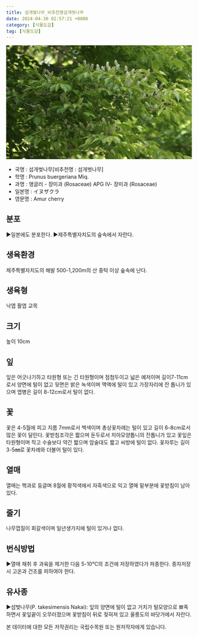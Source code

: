 ```yaml
---
title: 섬개벚나무_비추천명섬개벗나무
date: 2024-04-30 02:57:21 +0800
category: [식물도감]
tag: [식물도감]
---
```




![섬개벚나무[비추천명 : 섬개벗나무]](/assets/img/fileUpload/plants/basic/Rosaceae/Prunus/12661/12661_20230718155652836files_th2.jpg)
- 국명 : 섬개벚나무[비추천명 : 섬개벗나무]
- 학명 : Prunus buergeriana Miq.
- 과명 : 앵글러 - 장미과 (Rosaceae) APG Ⅳ- 장미과 (Rosaceae)
- 일본명 : イヌザクラ
- 영문명 : Amur cherry


## 분포
▶일본에도 분포한다.
▶제주특별자치도의 숲속에서 자란다.
## 생육환경
제주특별자치도의 해발 500-1,200m의 산 중턱 이상 숲속에 난다.
## 생육형
낙엽 활엽 교목
## 크기
높이 10cm
## 잎
잎은 어긋나기하고 타원형 또는 긴 타원형이며 점첨두이고 넓은 예저이며 길이7-11cm로서 양면에 털이 없고 뒷면은 밝은 녹색이며 맥액에 털이 있고 가장자리에 잔 톱니가 있으며 엽병은 길이 8-12cm로서 털이 없다.
## 꽃
꽃은 4-5월에 피고 지름 7mm로서 백색이며 총상꽃차례는 털이 있고 길이 6-8cm로서 많은 꽃이 달린다. 꽃받침조각은 짧으며 둔두로서 치아모양톱니의 잔톱니가 있고 꽃잎은 타원형이며 작고 수술보다 약간 짧으며 암술대도 짧고 씨방에 털이 없다. 꽃자루는 길이 3-5㎜로 꽃차례와 더불어 털이 있다.
## 열매
열매는 핵과로 둥글며 8월에 황적색에서 자흑색으로 익고 열매 밑부분에 꽃받침이 남아 있다.
## 줄기
나무껍질이 회갈색이며 일년생가지에 털이 있거나 없다.
## 번식방법
▶열매 채취 후 과육을 제거한 다음 5-10℃의 조건에 저장하였다가 파종한다. 종자저장시 고온과 건조를 피하여야 한다.
## 유사종
▶섬벚나무(P. takesimensis Nakai): 잎의 양면에 털이 없고 거치가 털모양으로 뾰족하면서 꽃잎끝이 오무러졌으며 꽃받침이 뒤로 젖혀져 있고 울릉도의 바닷가에서 자란다.






본 데이터에 대한 모든 저작권리는 국립수목원 또는 원저작자에게 있습니다.
